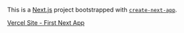 This is a [Next.js](https://nextjs.org/) project bootstrapped with [`create-next-app`](https://github.com/vercel/next.js/tree/canary/packages/create-next-app).

[Vercel Site - First Next App](https://first-next-ivcx1y8ji-arigrees-projects.vercel.app/)
